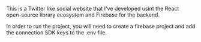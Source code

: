 This is a Twitter like social website that I've developed usint the React open-source library ecosystem and Firebase for the backend.

In order to run the project, you will need to create a firebase project and add the connection SDK keys to the .env file.
